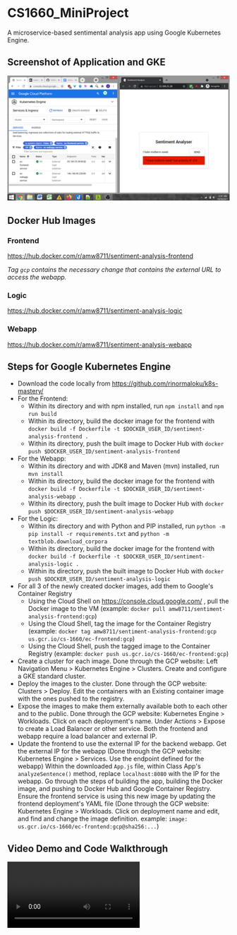 # CS1660_MiniProject
A microservice-based sentimental analysis app using Google Kubernetes Engine.

## Screenshot of Application and GKE

![SentimentAnalysis](AppDemo.png)

## Docker Hub Images

### Frontend
https://hub.docker.com/r/amw8711/sentiment-analysis-frontend

*Tag `gcp` contains the necessary change that contains the external URL to access the webapp.*

### Logic
https://hub.docker.com/r/amw8711/sentiment-analysis-logic

### Webapp
https://hub.docker.com/r/amw8711/sentiment-analysis-webapp

## Steps for Google Kubernetes Engine
- Download the code locally from https://github.com/rinormaloku/k8s-mastery/
- For the Frontend:
	- Within its directory and with npm installed, run  `npm install` and `npm run build`
	- Within its directory, build the docker image for the frontend with `docker build -f Dockerfile -t $DOCKER_USER_ID/sentiment-analysis-frontend .`
	- Within its directory, push the built image to Docker Hub with `docker push $DOCKER_USER_ID/sentiment-analysis-frontend`
- For the Webapp:
	- Within its directory and with JDK8 and Maven (mvn) installed, run `mvn install` 
	- Within its directory, build the docker image for the frontend with `docker build -f Dockerfile -t $DOCKER_USER_ID/sentiment-analysis-webapp .`
	- Within its directory, push the built image to Docker Hub with `docker push $DOCKER_USER_ID/sentiment-analysis-webapp`
- For the Logic:
	- Within its directory and with Python and PIP installed, run `python -m pip install -r requirements.txt` and `python -m textblob.download_corpora`
	- Within its directory, build the docker image for the frontend with `docker build -f Dockerfile -t $DOCKER_USER_ID/sentiment-analysis-logic .`
	- Within its directory, push the built image to Docker Hub with `docker push $DOCKER_USER_ID/sentiment-analysis-logic`
- For all 3 of the newly created docker images, add them to Google's Container Registry
	- Using the Cloud Shell on https://console.cloud.google.com/ , pull the Docker image to the VM (example: `docker pull amw8711/sentiment-analysis-frontend:gcp`)
	- Using the Cloud Shell, tag the image for the Container Registry (example: `docker tag amw8711/sentiment-analysis-frontend:gcp us.gcr.io/cs-1660/ec-frontend:gcp`) 
	- Using the Cloud Shell, push the tagged image to the Container Registry (example: `docker push us.gcr.io/cs-1660/ec-frontend:gcp`)
- Create a cluster for each image. Done through the GCP website: Left Navigation Menu > Kubernetes Engine > Clusters. Create and configure a GKE standard cluster.
- Deploy the images to the cluster. Done through the GCP website: Clusters > Deploy. Edit the containers with an Existing container image with the ones pushed to the registry.
- Expose the images to make them externally available both to each other and to the public. Done through the GCP website: Kubernetes Engine > Workloads. Click on each deployment's name. Under Actions > Expose to create a Load Balancer or other service. Both the frontend and webapp require a load balancer and external IP.
- Update the frontend to use the external IP for the backend webapp. Get the external IP for the webapp (Done through the GCP website: Kubernetes Engine > Services. Use the endpoint defined for the webapp) Within the downloaded `App.js` file, within Class App's `analyzeSentence()` method, replace `localhost:8080` with the IP for the webapp. Go through the steps of building the app, building the Docker image, and pushing to Docker Hub and Google Container Registry.  Ensure the frontend service is using this new image by updating the frontend deployment's YAML file (Done through the GCP website: Kubernetes Engine > Workloads. Click on deployment name and edit, and find and change the image definition. example: `image: us.gcr.io/cs-1660/ec-frontend:gcp@sha256:...`) 
 
## Video Demo and Code Walkthrough

![SentimentAnalysis](CodeAndDemo.mkv)